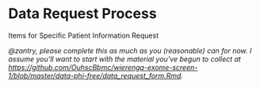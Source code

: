 Data Request Process
==================================

Items for Specific Patient Information Request

*@zantry, please complete this as much as you (reasonable) can for now.  I assume you'll want to start with the material you've begun to collect at https://github.com/OuhscBbmc/wierenga-exome-screen-1/blob/master/data-phi-free/data_request_form.Rmd.*
